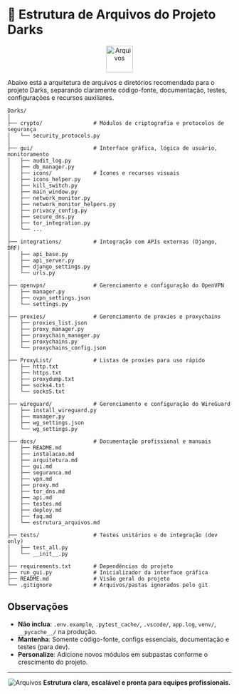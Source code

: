 # 📁 Estrutura de Arquivos do Projeto Darks

<p align="center">
  <img src="https://img.icons8.com/fluency/96/folder-invoices--v2.png" alt="Arquivos" width="60"/>
</p>

Abaixo está a arquitetura de arquivos e diretórios recomendada para o projeto Darks, separando claramente código-fonte, documentação, testes, configurações e recursos auxiliares.

```
Darks/
│
├── crypto/                # Módulos de criptografia e protocolos de segurança
│   └── security_protocols.py
│
├── gui/                   # Interface gráfica, lógica de usuário, monitoramento
│   ├── audit_log.py
│   ├── db_manager.py
│   ├── icons/             # Ícones e recursos visuais
│   ├── icons_helper.py
│   ├── kill_switch.py
│   ├── main_window.py
│   ├── network_monitor.py
│   ├── network_monitor_helpers.py
│   ├── privacy_config.py
│   ├── secure_dns.py
│   ├── tor_integration.py
│   └── ...
│
├── integrations/          # Integração com APIs externas (Django, DRF)
│   ├── api_base.py
│   ├── api_server.py
│   ├── django_settings.py
│   └── urls.py
│
├── openvpn/               # Gerenciamento e configuração do OpenVPN
│   ├── manager.py
│   ├── ovpn_settings.json
│   └── settings.py
│
├── proxies/               # Gerenciamento de proxies e proxychains
│   ├── proxies_list.json
│   ├── proxy_manager.py
│   ├── proxychain_manager.py
│   ├── proxychains.py
│   └── proxychains_config.json
│
├── ProxyList/             # Listas de proxies para uso rápido
│   ├── http.txt
│   ├── https.txt
│   ├── proxydump.txt
│   ├── socks4.txt
│   └── socks5.txt
│
├── wireguard/             # Gerenciamento e configuração do WireGuard
│   ├── install_wireguard.py
│   ├── manager.py
│   ├── wg_settings.json
│   └── wg_settings.py
│
├── docs/                  # Documentação profissional e manuais
│   ├── README.md
│   ├── instalacao.md
│   ├── arquitetura.md
│   ├── gui.md
│   ├── seguranca.md
│   ├── vpn.md
│   ├── proxy.md
│   ├── tor_dns.md
│   ├── api.md
│   ├── testes.md
│   ├── deploy.md
│   ├── faq.md
│   └── estrutura_arquivos.md
│
├── tests/                 # Testes unitários e de integração (dev only)
│   ├── test_all.py
│   └── __init__.py
│
├── requirements.txt       # Dependências do projeto
├── run_gui.py             # Inicializador da interface gráfica
├── README.md              # Visão geral do projeto
└── .gitignore             # Arquivos/pastas ignorados pelo git
```

## Observações
- **Não inclua**: `.env.example`, `.pytest_cache/`, `.vscode/`, `app.log`, `venv/`, `__pycache__/` na produção.
- **Mantenha**: Somente código-fonte, configs essenciais, documentação e testes (para dev).
- **Personalize**: Adicione novos módulos em subpastas conforme o crescimento do projeto.

---
<p align="center">
  <img src="https://img.icons8.com/fluency/48/folder-invoices--v2.png" alt="Arquivos"/>
  <b>Estrutura clara, escalável e pronta para equipes profissionais.</b>
</p>
